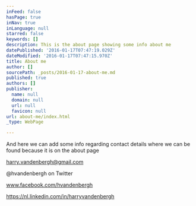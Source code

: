 ```yaml
---
inFeed: false
hasPage: true
inNav: true
inLanguage: null
starred: false
keywords: []
description: This is the about page showing some info about me
datePublished: '2016-01-17T07:47:19.029Z'
dateModified: '2016-01-17T07:47:15.970Z'
title: About me
author: []
sourcePath: _posts/2016-01-17-about-me.md
published: true
authors: []
publisher:
  name: null
  domain: null
  url: null
  favicon: null
url: about-me/index.html
_type: WebPage

---
```

And here we can add some info regarding contact details where we can be found because it is on the about page

harry.vandenbergh@gmail.com

@hvandenbergh on Twitter

www.facebook.com/hvandenbergh

https://nl.linkedin.com/in/harryvandenbergh